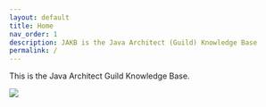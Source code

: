 ```yaml
---
layout: default
title: Home
nav_order: 1
description: JAKB is the Java Architect (Guild) Knowledge Base
permalink: /
---
```


This is the Java Architect Guild Knowledge Base.

![](https://willem.com/blog/2020-03-03_monolithic-vs-microservices-software-architecture/images/i_01_Simple-software-architecture-example-different-structures-composing-a-system-with-different-relation_1920px.png)